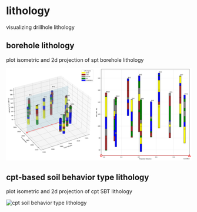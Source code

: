 # lithology
visualizing drillhole lithology

## borehole lithology

plot isometric and 2d projection of spt borehole lithology

![borehole lithology](https://github.com/kckuei/lithology/blob/main/borehole-lith/demo.svg)

## cpt-based soil behavior type lithology

plot isometric and 2d projection of cpt SBT lithology

![cpt soil behavior type lithology](https://github.com/kckuei/lithology/blob/main/cpt-lith/demo.svg)